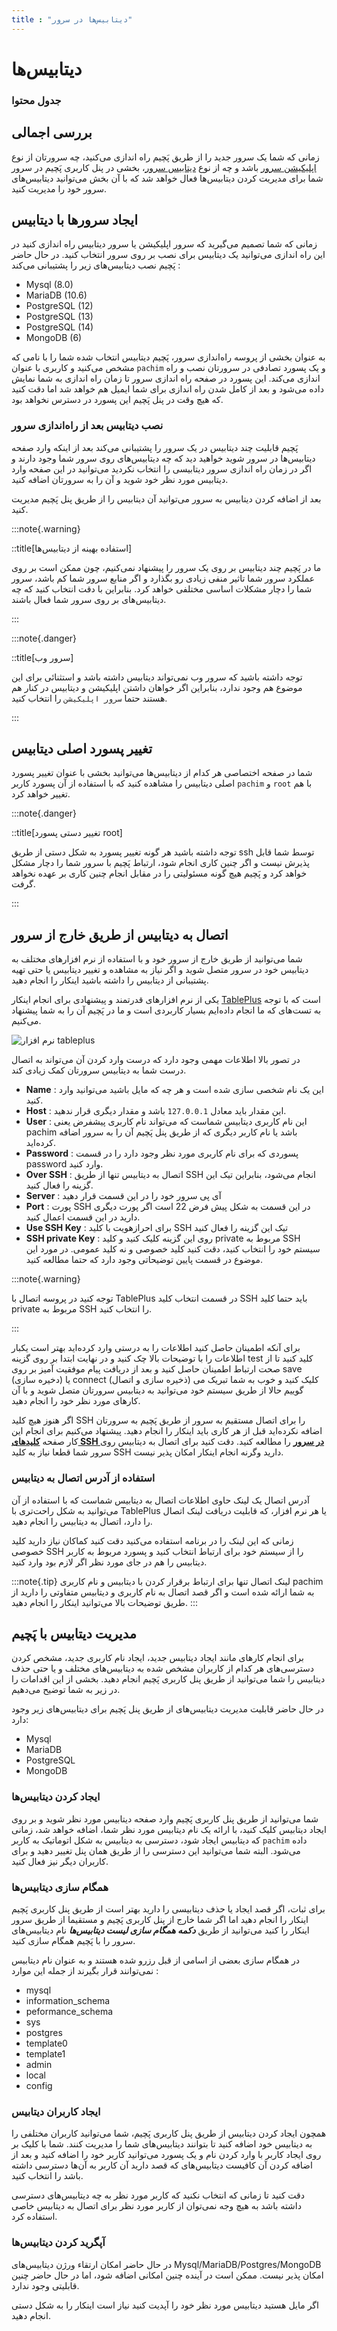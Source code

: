 ```yaml
---
title : "دیتابیس‌ها در سرور"
---
```


# دیتابیس‌ها 

### جدول محتوا

## بررسی اجمالی

زمانی که شما یک سرور جدید را از طریق پَچیم راه اندازی می‌کنید، چه سرورتان از نوع [اپلیکیشن سرور](/servers/types#سرور-اپلیکیشن) باشد و چه از نوع [دیتابیس سرور](/servers/types#سرور-دیتابیس)، بخشی در پنل کاربری پَچیم در سرور شما برای مدیریت کردن دیتابیس‌ها فعال خواهد شد که با آن بخش می‌توانید دیتابیس‌های سرور خود را مدیریت کنید.

## ایجاد سرورها با دیتابیس 

زمانی که شما تصمیم می‌گیرید که سرور اپلیکیشن یا سرور دیتابیس راه اندازی کنید در این راه اندازی می‌توانید یک دیتابیس برای نصب بر روی سرور انتخاب کنید. در حال حاضر پَچیم نصب دیتابیس‌های زیر را پشتیبانی می‌کند : 

- Mysql (8.0)
- MariaDB (10.6)
- PostgreSQL (12)
- PostgreSQL (13)
- PostgreSQL (14)
- MongoDB (6)

به عنوان بخشی از پروسه راه‌اندازی سرور، پَچیم دیتابیس انتخاب شده شما را با نامی که مشخص می‌کنید و کاربری با عنوان `pachim` و یک پسورد تصادفی در سرورتان نصب و راه اندازی می‌کند. این پسورد در صفحه راه اندازی سرور تا زمان راه اندازی به شما نمایش داده می‌شود و بعد از کامل شدن راه اندازی برای شما ایمیل هم خواهد شد اما دقت کنید که هیچ وقت در پنل پَچیم این پسورد در دسترس نخواهد بود.

### نصب دیتابیس بعد از راه‌اندازی سرور 

پَچیم قابلیت چند دیتابیس در یک سرور را پشتیبانی می‌کند بعد از اینکه وارد صفحه دیتابیس‌ها در سرور شوید خواهید دید که چه دیتابیس‌های روی سرور شما وجود دارند و اگر در زمان راه اندازی سرور دیتابیسی را انتخاب نکردید می‌توانید در این صفحه وارد دیتابیس مورد نظر خود شوید و آن را به سرورتان اضافه کنید. 

بعد از اضافه کردن دیتابیس به سرور می‌توانید آن دیتابیس را از طریق پنل پَچیم مدیریت کنید. 

:::note{.warning}

::title[استفاده بهینه از دیتابیس‌ها]

ما در پَچیم چند دیتابیس بر روی یک سرور را پیشنهاد نمی‌کنیم، چون ممکن است بر روی عملکرد سرور شما تاثیر منفی زیادی رو بگذارد و اگر منابع سرور شما کم باشد، سرور شما را دچار مشکلات اساسی مختلفی خواهد کرد. بنابراین با دقت انتخاب کنید که چه دیتابیس‌های بر روی سرور شما فعال باشند.

:::

:::note{.danger}

::title[سرور وب]

توجه داشته باشید که سرور وب نمی‌تواند دیتابیس داشته باشد و استثنائی برای این موضوع هم وجود ندارد، بنابراین اگر خواهان داشتن اپلیکیشن و دیتابیس در کنار هم هستند حتما `سرور اپلیکیشن` را انتخاب کنید.

:::
## تغییر پسورد اصلی دیتابیس

شما در صفحه اختصاصی هر کدام از دیتابیس‌ها می‌توانید بخشی با عنوان تغییر پسورد اصلی دیتابیس را مشاهده کنید که با استفاده از آن پسورد کاربر `pachim` و `root` با هم تغییر خواهد کرد.

:::note{.danger}

::title[تغییر دستی پسورد root]

توجه داشته باشید هر گونه تغییر پسورد به شکل دستی از طریق ssh توسط شما قابل پذیرش نیست و اگر چنین کاری انجام شود، ارتباط پَچیم با سرور شما را دچار مشکل خواهد کرد و پَچیم هیچ گونه مسئولیتی را در مقابل انجام چنین کاری بر عهده نخواهد گرفت.

::: 

## اتصال به دیتابیس از طریق خارج از سرور

شما می‌توانید از طریق خارج از سرور خود و با استفاده از نرم افزارهای مختلف به دیتابیس خود در سرور متصل شوید و اگر نیاز به مشاهده و تغییر دیتابیس یا حتی تهیه پشتیبانی از دیتابیس را داشته باشید اینکار را انجام دهید.

یکی از نرم افزارهای قدرتمند و پیشنهادی برای انجام اینکار [TablePlus](https://tableplus.com/) است که با توجه به تست‌های که ما انجام داده‌ایم بسیار کاربردی است و ما در پَچیم آن را به شما پیشنهاد می‌کنیم. 

![نرم افزار tableplus](/img/tableplus.png)

در تصور بالا اطلاعات مهمی وجود دارد که درست وارد کردن آن می‌تواند به اتصال درست شما به دیتابیس سرورتان کمک زیادی کند.

- **Name** : این یک نام شخصی سازی شده است و هر چه که مایل باشید می‌توانید وارد کنید.
- **Host** : این مقدار باید معادل `127.0.0.1` باشد و مقدار دیگری قرار ندهید.
- **User** : این نام کاربری دیتابیس شماست که می‌تواند نام کاربری پیشفرض یعنی pachim باشد یا نام کاربر دیگری که از طریق پنل پَچیم آن را به سرور اضافه کرده‌اید.
- **Password** : پسوردی که برای نام کاربری مورد نظر وجود دارد را در قسمت password وارد کنید.
- **Over SSH** : اتصال به دیتابیس تنها از طریق SSH انجام می‌شود، بنابراین تیک این گزینه را فعال کنید.
- **Server** : آی پی سرور خود را در این قسمت قرار دهید
- **Port** : پورت SSH در این قسمت به شکل پیش فرض 22 است اگر پورت دیگری دارید در این قسمت اعمال کنید.
- **Use SSH Key** : برای احرازهویت با کلید SSH تیک این گزینه را فعال کنید 
- **SSH private Key** : روی این گزینه کلیک کنید و کلید private مربوط به SSH سیستم خود را انتخاب کنید، دقت کنید کلید خصوصی و نه کلید عمومی. در مورد این موضوع در قسمت پایین توضیحاتی وجود دارد که حتما مطالعه کنید.

:::note{.warning}

توجه کنید در پروسه اتصال با TablePlus در قسمت انتخاب کلید SSH باید حتما کلید private مربوط به SSH را انتخاب کنید.

:::

برای آنکه اطمینان حاصل کنید اطلاعات را به درستی وارد کرده‌اید بهتر است یکبار اطلاعات را با توضیحات بالا چک کنید و در نهایت ابتدا بر روی گزینه test کلید کنید تا از صحت ارتباط اطمینان حاصل کنید و بعد از دریافت پیام موفقیت آمیز بر روی save (دخیره سازی) یا connect (ذخیره سازی و اتصال) کلیک کنید و خوب به شما تبریک می گوییم حالا از طریق سیستم خود می‌توانید به دیتابیس سرورتان متصل شوید و با آن کارهای مورد نظر خود را انجام دهید. 

اگر هنوز هیچ کلید SSH را برای اتصال مستقیم به سرور از طریق پَچیم به سرورتان اضافه نکرده‌اید قبل از هر کاری باید اینکار را انجام دهید. پیشنهاد می‌کنیم برای انجام این کار صفحه [**کلیدهای SSH در سرور**](/servers/ssh) را مطالعه کنید. دقت کنید برای اتصال به دیتابیس روی سرور شما قطعا نیاز به کلید SSH دارید وگرنه انجام اینکار امکان پذیر نیست.



### استفاده از آدرس اتصال به دیتابیس 

آدرس اتصال یک لینک حاوی اطلاعات اتصال به دیتابیس شماست که با استفاده از آن می‌توانید به شکل راحت‌تری با TablePlus یا هر نرم افزار، که قابلیت دریافت لینک اتصال را دارد، اتصال به دیتابیس را انجام دهید.

زمانی که این لینک را در برنامه استفاده می‌کنید دقت کنید کماکان نیاز دارید کلید خصوصی SSH را از سیستم خود برای ارتباط انتخاب کنید و پسورد مربوط به کاربر دیتابیس را هم در جای مورد نظر اگر لازم بود وارد کنید.

:::note{.tip}
لینک اتصال تنها برای ارتباط برقرار کردن با دیتابیس و نام کاربری pachim به شما ارائه شده است و اگر قصد اتصال به نام کاربری و دیتابیس متفاوتی را دارید از طریق توضیحات بالا می‌توانید اینکار را انجام دهید.
:::


## مدیریت دیتابیس با پَچیم

برای انجام کارهای مانند ایجاد دیتابیس جدید، ایجاد نام کاربری جدید، مشخص کردن دسترسی‌های هر کدام از کاربران مشخص شده به دیتابیس‌های مختلف و یا حتی حذف دیتابیس را شما می‌توانید از طریق پنل کاربری پَچیم انجام دهید. بخشی از این اقدامات را در زیر به شما توضیح می‌دهیم.

در حال حاضر قابلیت مدیریت دیتابیس‌های از طریق پنل پَچیم برای دیتابیس‌های زیر وجود دارد‌:

- Mysql
- MariaDB
- PostgreSQL
- MongoDB

### ایجاد کردن دیتابیس‌ها 

شما می‌توانید از طریق پنل کاربری پَچیم وارد صفحه دیتابیس مورد نظر شوید و بر روی ایجاد دیتابیس کلیک کنید، با ارائه یک نام دیتابیس مورد نظر شما، اضافه خواهد شد، زمانی که دیتابیس ایجاد شود، دسترسی به دیتابیس به شکل اتوماتیک به کاربر `pachim` داده می‌شود. البته شما می‌توانید این دسترسی را از طریق همان پنل تغییر دهید و برای کاربران دیگر نیز فعال کنید. 

### همگام سازی دیتابیس‌ها 

برای ثبات، اگر قصد ایجاد یا حذف دیتابیسی را دارید بهتر است از طریق پنل کاربری پَچیم اینکار را انجام دهید اما اگر شما خارج از پنل کاربری پَچیم و مستقیما از طریق سرور اینکار را کنید می‌توانید از طریق **_دکمه همگام سازی لیست دیتابیس‌ها_** نام دیتابیس‌های سرور  را با پَچیم همگام سازی کنید.

در همگام سازی بعضی از اسامی از قبل رزرو شده هستند و به عنوان نام دیتابیس نمی‌توانند قرار بگیرند از جمله این موارد :

- mysql
- information_schema
- peformance_schema
- sys
- postgres
- template0
- template1
- admin
- local
- config

### ایجاد کاربران دیتابیس

همچون ایجاد کردن دیتابیس از طریق پنل کاربری پَچیم، شما می‌توانید کاربران مختلفی را به دیتابیس خود اضافه کنید تا بتوانند دیتابیس‌های شما را مدیریت کنند. شما با کلیک بر روی ایجاد کاربر با وارد کردن نام و یک پسورد می‌توانید کاربر خود را اضافه کنید و بعد از اضافه کردن آن کافیست دیتابیس‌های که قصد دارید آن کاربر به آن‌ها دسترسی داشته باشد را انتخاب کنید. 

دقت کنید تا زمانی که انتخاب نکنید که کاربر مورد نظر به چه دیتابیس‌های دسترسی داشته باشد به هیچ وجه نمی‌توان از کاربر مورد نظر برای اتصال به دیتابیس خاصی استفاده کرد. 

### آپگرید کردن دیتابیس‌ها 

در حال حاضر امکان ارتقاء ورژن دیتابیس‌های Mysql/MariaDB/Postgres/MongoDB امکان پذیر نیست. ممکن است در آینده چنین امکانی اضافه شود، اما در حال حاضر چنین قابلیتی وجود ندارد.

اگر مایل هستید دیتابیس مورد نظر خود را آپدیت کنید نیاز است اینکار را به شکل دستی انجام دهید.
